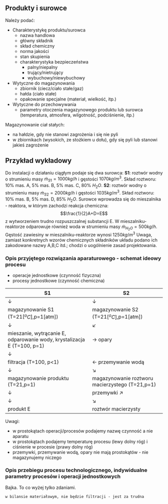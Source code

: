 ## Produkty i surowce
Należy podać:
- Charakterystykę produktu/surowca
	- nazwa handlowa
	- główny składnik
	- skład chemiczny
	- norma jakości
	- stan skupienia
	- charakterystyka bezpieczeństwa
		- palny/niepalny
		- trujący/nietrujący
		- wybuchowy/niewybuchowy
- Wytyczne do magazynowania
	- zbiornik (ciecz/ciało stałe/gaz)
	- hałda (ciało stałe)
	- opakowanie specjalne (materiał, wielkość, itp.)
- Wytyczne do przechowywania
	- parametry otoczenia magazynowego produktu lub surowca (temperatura, atmosfera, wilgotność, podciśnienie, itp.)

Magazynowanie ciał stałych:
- na hałdzie, gdy nie stanowi zagrożenia i się nie pyli
- w zbiornikach (wysokich, ze stożkiem u dołu), gdy się pyli lub stanowi jakieś zagrożenie

## Przykład wykładowy 
Do instalacji o działaniu ciągłym podaje się dwa surowca:
**S1**: roztwór wodny o strumieniu masy $\dot{m}_{S1}=1000kg/h$ i gęstości $1070kg/m^3$. Skład roztworu: 10% mas. A, 5% mas. B, 5% mas. C, 80% $H_2O$.
**S2**: roztwór wodny o strumieniu masy $\dot{m}_{S2}=2000kg/h$ i gęstości $1035kg/m^3$. Skład roztworu: 10% mas. B, 5% mas. D, 85% $H_2O$.
Surowce wprowadza się do mieszalnika - reaktora, w którym zachodzi reakcja chemiczna:
$$\frac{1}{2}A+D=E$$
z wytworzeniem trudno rozpuszczalnej substancji E. W mieszalniku-reaktorze odparowuje również woda w strumieniu masy $\dot{m}_{H_2O}=500kg/h$. Gęstość zawiesiny w mieszalniku-reaktorze wynosi $1250kg/m^3$ 
Uwaga, zamiast konkretnych wzorów chemicznych składników układu podano ich zakodowane nazwy A,B,C itd.; chodzi o uogólnienie zasad projektowania.

### Opis przyjętego rozwiązania aparaturowego - schemat ideowy procesu
- operacje jednostkowe (czynność fizyczna)
- procesy jednostkowe (czynność chemiczna)

|S1|S2|
|-|-|
|$\downarrow$|$\downarrow$|
|magazynowanie S1 (T=21[$^oC$],p=1[atm])| magazynowanie S2 (T=21$[^oC]$,p=1[atm])|
|$\downarrow$|$\swarrow$|
|mieszanie, wytrącanie E, odparowanie wody, krystalizacja E (T=100, p=1)|$\rightarrow$ opary |
|$\downarrow$| |
|filtracja (T=100, p<1)|$\leftarrow$ przemywanie wodą|
|$\downarrow$|$\searrow$|
|magazynowanie produktu (T=21,p=1)| magazynowanie roztworu macierzystego (T=21,p=1)|
|$\downarrow$|przemywki $\nearrow$|
|$\downarrow$|$\searrow$|
|produkt E| roztwór macierzysty|

Uwagi:
- w prostokątach operacji/procesów podajemy nazwę czynność a nie aparatu
- w prostokątach podajemy temperaturę procesu (lewy dolny róg) i ciśnienie w procesie (prawy dolny róg) 
- przemywki, przemywanie wodą, opary nie mają prostokątów - nie magazynujemy niczego

### Opis przebiegu procesu technologicznego, indywidualne parametry procesów i operacji jednostkowych

Bajka. To co wyżej tylko zdaniami.

`w bilansie materiałowym, nie będzie filtracji - jest za trudna`